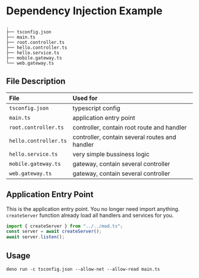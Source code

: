 # Dependency Injection Example

```
.
├── tsconfig.json
├── main.ts
├── root.controller.ts
├── hello.controller.ts
├── hello.service.ts
├── mobile.gateway.ts
└── web.gateway.ts
```

## File Description
| File | Used for| 
| :-- | :-- |
|`tsconfig.json`| typescript config |
|`main.ts`| application entry point|
|`root.controller.ts`| controller, contain root route and handler |
|`hello.controller.ts`| controller, contain several routes and handler |
|`hello.service.ts`| very simple bussiness logic|
|`mobile.gateway.ts`| gateway, contain several controller |
|`web.gateway.ts`| gateway, contain several controller |

## Application Entry Point
This is the application entry point. You no longer need import anything. `createServer` function already load all handlers and services for you.
```ts
import { createServer } from "../../mod.ts";
const server = await createServer();
await server.listen();
```

## Usage
```
deno run -c tsconfig.json --allow-net --allow-read main.ts
```
